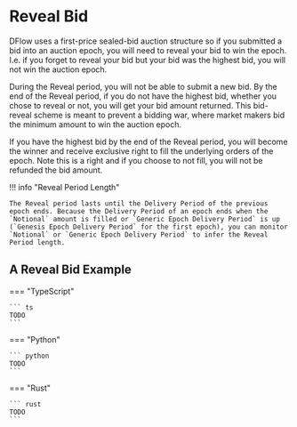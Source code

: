 # Reveal Bid

DFlow uses a first-price sealed-bid auction structure so if you submitted a bid into an auction epoch, you will need to reveal your bid to win the epoch. I.e. if you forget to reveal your bid but your bid was the highest bid, you will not win the auction epoch.

During the Reveal period, you will not be able to submit a new bid. By the end of the Reveal period, if you do not have the highest bid, whether you chose to reveal or not, you will get your bid amount returned. This bid-reveal scheme is meant to prevent a bidding war, where market makers bid the minimum amount to win the auction epoch.

If you have the highest bid by the end of the Reveal period, you will become the winner and receive exclusive right to fill the underlying orders of the epoch. Note this is a right and if you choose to not fill, you will not be refunded the bid amount.

!!! info "Reveal Period Length"

    The Reveal period lasts until the Delivery Period of the previous epoch ends. Because the Delivery Period of an epoch ends when the `Notional` amount is filled or `Generic Epoch Delivery Period` is up (`Genesis Epoch Delivery Period` for the first epoch), you can monitor `Notional` or `Generic Epoch Delivery Period` to infer the Reveal Period length.

## A Reveal Bid Example

=== "TypeScript"

    ``` ts
    TODO
    ```

=== "Python"

    ``` python
    TODO
    ```

=== "Rust"

    ``` rust
    TODO
    ```
